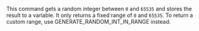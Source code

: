This command gets a random integer between `0` and `65535` and stores the result to a variable. It only returns a fixed range of `0` and `65535`. To return a custom range, use GENERATE_RANDOM_INT_IN_RANGE instead.
